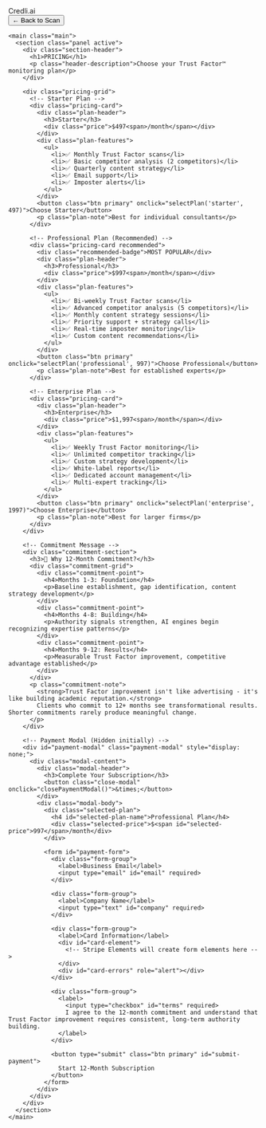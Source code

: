 <!DOCTYPE html>
<html lang="en">
<head>
  <meta charset="UTF-8">
  <meta name="viewport" content="width=device-width, initial-scale=1.0">
  <title>Trust Factor™ Pricing - Credli.ai</title>
  <link rel="stylesheet" href="styles.css?v=99">
  <script src="https://js.stripe.com/v3/"></script>
</head>
<body>
  <div class="app-shell">
    <aside class="sidebar">
      <div class="brand">Credli.ai</div>
      <nav class="nav">
        <button class="nav-link" onclick="window.location='index.html'">← Back to Scan</button>
      </nav>
    </aside>

    <main class="main">
      <section class="panel active">
        <div class="section-header">
          <h1>PRICING</h1>
          <p class="header-description">Choose your Trust Factor™ monitoring plan</p>
        </div>

        <div class="pricing-grid">
          <!-- Starter Plan -->
          <div class="pricing-card">
            <div class="plan-header">
              <h3>Starter</h3>
              <div class="price">$497<span>/month</span></div>
            </div>
            <div class="plan-features">
              <ul>
                <li>✅ Monthly Trust Factor scans</li>
                <li>✅ Basic competitor analysis (2 competitors)</li>
                <li>✅ Quarterly content strategy</li>
                <li>✅ Email support</li>
                <li>✅ Imposter alerts</li>
              </ul>
            </div>
            <button class="btn primary" onclick="selectPlan('starter', 497)">Choose Starter</button>
            <p class="plan-note">Best for individual consultants</p>
          </div>

          <!-- Professional Plan (Recommended) -->
          <div class="pricing-card recommended">
            <div class="recommended-badge">MOST POPULAR</div>
            <div class="plan-header">
              <h3>Professional</h3>
              <div class="price">$997<span>/month</span></div>
            </div>
            <div class="plan-features">
              <ul>
                <li>✅ Bi-weekly Trust Factor scans</li>
                <li>✅ Advanced competitor analysis (5 competitors)</li>
                <li>✅ Monthly content strategy sessions</li>
                <li>✅ Priority support + strategy calls</li>
                <li>✅ Real-time imposter monitoring</li>
                <li>✅ Custom content recommendations</li>
              </ul>
            </div>
            <button class="btn primary" onclick="selectPlan('professional', 997)">Choose Professional</button>
            <p class="plan-note">Best for established experts</p>
          </div>

          <!-- Enterprise Plan -->
          <div class="pricing-card">
            <div class="plan-header">
              <h3>Enterprise</h3>
              <div class="price">$1,997<span>/month</span></div>
            </div>
            <div class="plan-features">
              <ul>
                <li>✅ Weekly Trust Factor monitoring</li>
                <li>✅ Unlimited competitor tracking</li>
                <li>✅ Custom strategy development</li>
                <li>✅ White-label reports</li>
                <li>✅ Dedicated account management</li>
                <li>✅ Multi-expert tracking</li>
              </ul>
            </div>
            <button class="btn primary" onclick="selectPlan('enterprise', 1997)">Choose Enterprise</button>
            <p class="plan-note">Best for larger firms</p>
          </div>
        </div>

        <!-- Commitment Message -->
        <div class="commitment-section">
          <h3>🎯 Why 12-Month Commitment?</h3>
          <div class="commitment-grid">
            <div class="commitment-point">
              <h4>Months 1-3: Foundation</h4>
              <p>Baseline establishment, gap identification, content strategy development</p>
            </div>
            <div class="commitment-point">
              <h4>Months 4-8: Building</h4>
              <p>Authority signals strengthen, AI engines begin recognizing expertise patterns</p>
            </div>
            <div class="commitment-point">
              <h4>Months 9-12: Results</h4>
              <p>Measurable Trust Factor improvement, competitive advantage established</p>
            </div>
          </div>
          <p class="commitment-note">
            <strong>Trust Factor improvement isn't like advertising - it's like building academic reputation.</strong> 
            Clients who commit to 12+ months see transformational results. Shorter commitments rarely produce meaningful change.
          </p>
        </div>

        <!-- Payment Modal (Hidden initially) -->
        <div id="payment-modal" class="payment-modal" style="display: none;">
          <div class="modal-content">
            <div class="modal-header">
              <h3>Complete Your Subscription</h3>
              <button class="close-modal" onclick="closePaymentModal()">&times;</button>
            </div>
            <div class="modal-body">
              <div class="selected-plan">
                <h4 id="selected-plan-name">Professional Plan</h4>
                <div class="selected-price">$<span id="selected-price">997</span>/month</div>
              </div>
              
              <form id="payment-form">
                <div class="form-group">
                  <label>Business Email</label>
                  <input type="email" id="email" required>
                </div>
                
                <div class="form-group">
                  <label>Company Name</label>
                  <input type="text" id="company" required>
                </div>
                
                <div class="form-group">
                  <label>Card Information</label>
                  <div id="card-element">
                    <!-- Stripe Elements will create form elements here -->
                  </div>
                  <div id="card-errors" role="alert"></div>
                </div>
                
                <div class="form-group">
                  <label>
                    <input type="checkbox" id="terms" required>
                    I agree to the 12-month commitment and understand that Trust Factor improvement requires consistent, long-term authority building.
                  </label>
                </div>
                
                <button type="submit" class="btn primary" id="submit-payment">
                  Start 12-Month Subscription
                </button>
              </form>
            </div>
          </div>
        </div>
      </section>
    </main>
  </div>

  <script>
    let selectedPlan = '';
    let selectedPrice = 0;
    
    function selectPlan(plan, price) {
      selectedPlan = plan;
      selectedPrice = price;
      document.getElementById('selected-plan-name').textContent = plan.charAt(0).toUpperCase() + plan.slice(1) + ' Plan';
      document.getElementById('selected-price').textContent = price;
      document.getElementById('payment-modal').style.display = 'flex';
    }
    
    function closePaymentModal() {
      document.getElementById('payment-modal').style.display = 'none';
    }
    
    // Stripe integration (requires Stripe publishable key)
    // const stripe = Stripe('pk_test_your_publishable_key');
    // const elements = stripe.elements();
    // const cardElement = elements.create('card');
    // cardElement.mount('#card-element');
    
    // Placeholder for actual payment processing
    document.getElementById('payment-form').addEventListener('submit', function(e) {
      e.preventDefault();
      alert('Payment integration ready for Stripe setup. This would process the subscription and redirect to onboarding.');
    });
  </script>
</body>
</html>